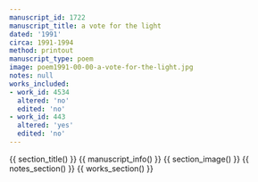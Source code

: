 ```yaml
---
manuscript_id: 1722
manuscript_title: a vote for the light
dated: '1991'
circa: 1991-1994
method: printout
manuscript_type: poem
image: poem1991-00-00-a-vote-for-the-light.jpg
notes: null
works_included:
- work_id: 4534
  altered: 'no'
  edited: 'no'
- work_id: 443
  altered: 'yes'
  edited: 'no'
---
```


{{ section_title() }}
{{ manuscript_info() }}
{{ section_image() }}
{{ notes_section() }}
{{ works_section() }}
